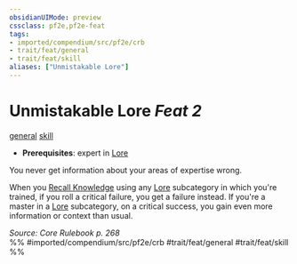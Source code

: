 ```yaml
---
obsidianUIMode: preview
cssclass: pf2e,pf2e-feat
tags:
- imported/compendium/src/pf2e/crb
- trait/feat/general
- trait/feat/skill
aliases: ["Unmistakable Lore"]
---
```

# Unmistakable Lore  *Feat 2*  
[general](general.md)  [skill](skill.md)  

- **Prerequisites**: expert in [Lore](../skills.md#Lore)

You never get information about your areas of expertise wrong.

When you [Recall Knowledge](recall-knowledge.md) using any [Lore](../skills.md#Lore) subcategory in which you're trained, if you roll a critical failure, you get a failure instead. If you're a master in a [Lore](../skills.md#Lore) subcategory, on a critical success, you gain even more information or context than usual.

*Source: Core Rulebook p. 268*  
%% #imported/compendium/src/pf2e/crb #trait/feat/general #trait/feat/skill %%